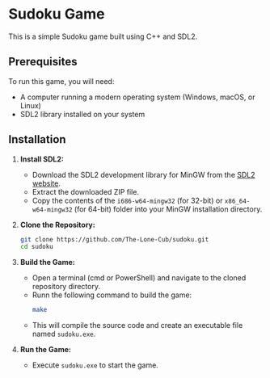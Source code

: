 # Sudoku Game

This is a simple Sudoku game built using C++ and SDL2.

## Prerequisites

To run this game, you will need:
- A computer running a modern operating system (Windows, macOS, or Linux)
- SDL2 library installed on your system

## Installation

1. **Install SDL2:**
   - Download the SDL2 development library for MinGW from the [SDL2 website](https://www.libsdl.org/download-2.0.php).
   - Extract the downloaded ZIP file.
   - Copy the contents of the `i686-w64-mingw32` (for 32-bit) or `x86_64-w64-mingw32` (for 64-bit) folder into your MinGW installation directory.

2. **Clone the Repository:**
   ```sh
   git clone https://github.com/The-Lone-Cub/sudoku.git
   cd sudoku
   ```
3. **Build the Game:**
   - Open a terminal (cmd or PowerShell) and navigate to the cloned repository directory.
   - Runn the following command to build the game:
     ```sh
     make
     ```
   - This will compile the source code and create an executable file named `sudoku.exe`.
4. **Run the Game:**
   - Execute `sudoku.exe` to start the game.
